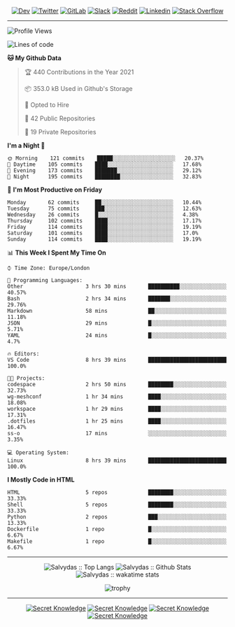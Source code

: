 <div align="center">
  
[![Dev](https://img.shields.io/badge/-DEV-222222?style=flat-square&logo=dev.to&logoColor=white&link=https://dev.to/sso/)](https://dev.to/sso/)
[![Twitter](https://img.shields.io/badge/-Twitter-222222?style=flat-square&logo=twitter&logoColor=white&link=https://twitter.com/digital_wizz/)](https://twitter.com/digital_wizz/)
[![GitLab](https://img.shields.io/badge/-GitLab-222222?style=flat-square&logo=GitLab&logoColor=white&link=https://gitlab.com/ss-o/)](https://gitlab.com/ss-o/)
[![Slack](https://img.shields.io/badge/-Slack-222222?style=flat-square&logo=Slack&logoColor=white&link=https://digital-teams.slack.com/)](https://digital-teams.slack.com/)
[![Reddit](https://img.shields.io/badge/-Reddit-222222?style=flat-square&logo=Reddit&logoColor=white&link=https://https://www.reddit.com/user/ss-o/)](https://www.reddit.com/user/ss-o/)
[![Linkedin](https://img.shields.io/badge/-LinkedIn-222222?style=flat-square&logo=Linkedin&logoColor=white&link=https://www.linkedin.com/in/digital-clouds/)](https://www.linkedin.com/in/digital-clouds/)
[![Stack Overflow](https://img.shields.io/badge/-Stack%20Overflow-222222?style=flat-square&logo=stack-overflow&logoColor=white&link=https://stackoverflow.com/users/13893752/salvydas-lukosius)](https://stackoverflow.com/users/13893752/salvydas-lukosius)

</div>

---

<!--START_SECTION:waka-->
![Profile Views](http://img.shields.io/badge/Profile%20Views-153-blue)

![Lines of code](https://img.shields.io/badge/From%20Hello%20World%20I%27ve%20Written-1.0%20million%20lines%20of%20code-blue)

**🐱 My Github Data** 

> 🏆 440 Contributions in the Year 2021
 > 
> 📦 353.0 kB Used in Github's Storage 
 > 
> 💼 Opted to Hire
 > 
> 📜 42 Public Repositories 
 > 
> 🔑 19 Private Repositories  
 > 
**I'm a Night 🦉** 

```text
🌞 Morning    121 commits    █████░░░░░░░░░░░░░░░░░░░░   20.37% 
🌆 Daytime    105 commits    ████░░░░░░░░░░░░░░░░░░░░░   17.68% 
🌃 Evening    173 commits    ███████░░░░░░░░░░░░░░░░░░   29.12% 
🌙 Night      195 commits    ████████░░░░░░░░░░░░░░░░░   32.83%

```
📅 **I'm Most Productive on Friday** 

```text
Monday       62 commits     ██░░░░░░░░░░░░░░░░░░░░░░░   10.44% 
Tuesday      75 commits     ███░░░░░░░░░░░░░░░░░░░░░░   12.63% 
Wednesday    26 commits     █░░░░░░░░░░░░░░░░░░░░░░░░   4.38% 
Thursday     102 commits    ████░░░░░░░░░░░░░░░░░░░░░   17.17% 
Friday       114 commits    ████░░░░░░░░░░░░░░░░░░░░░   19.19% 
Saturday     101 commits    ████░░░░░░░░░░░░░░░░░░░░░   17.0% 
Sunday       114 commits    ████░░░░░░░░░░░░░░░░░░░░░   19.19%

```


📊 **This Week I Spent My Time On** 

```text
⌚︎ Time Zone: Europe/London

💬 Programming Languages: 
Other                    3 hrs 30 mins       ██████████░░░░░░░░░░░░░░░   40.57% 
Bash                     2 hrs 34 mins       ███████░░░░░░░░░░░░░░░░░░   29.76% 
Markdown                 58 mins             ██░░░░░░░░░░░░░░░░░░░░░░░   11.18% 
JSON                     29 mins             █░░░░░░░░░░░░░░░░░░░░░░░░   5.71% 
YAML                     24 mins             █░░░░░░░░░░░░░░░░░░░░░░░░   4.7%

🔥 Editors: 
VS Code                  8 hrs 39 mins       █████████████████████████   100.0%

🐱‍💻 Projects: 
codespace                2 hrs 50 mins       ████████░░░░░░░░░░░░░░░░░   32.73% 
wg-meshconf              1 hr 34 mins        ████░░░░░░░░░░░░░░░░░░░░░   18.08% 
workspace                1 hr 29 mins        ████░░░░░░░░░░░░░░░░░░░░░   17.31% 
.dotfiles                1 hr 25 mins        ████░░░░░░░░░░░░░░░░░░░░░   16.47% 
ss-o                     17 mins             ░░░░░░░░░░░░░░░░░░░░░░░░░   3.35%

💻 Operating System: 
Linux                    8 hrs 39 mins       █████████████████████████   100.0%

```

**I Mostly Code in HTML** 

```text
HTML                     5 repos             ████████░░░░░░░░░░░░░░░░░   33.33% 
Shell                    5 repos             ████████░░░░░░░░░░░░░░░░░   33.33% 
Python                   2 repos             ███░░░░░░░░░░░░░░░░░░░░░░   13.33% 
Dockerfile               1 repo              █░░░░░░░░░░░░░░░░░░░░░░░░   6.67% 
Makefile                 1 repo              █░░░░░░░░░░░░░░░░░░░░░░░░   6.67%

```



<!--END_SECTION:waka-->

---

<div align=center>

![Salvydas :: Top Langs](https://github-readme-stats.vercel.app/api/top-langs/?username=ss-o&langs_count=8&card_width=300&theme=blue-green&layout=compact)
![Salvydas :: Github Stats](https://github-readme-stats.vercel.app/api?username=ss-o&theme=blue-green&layout=compact&no-frame=true)
![Salvydas :: wakatime stats](https://github-readme-stats.vercel.app/api/wakatime?username=sall&theme=blue-green)
 
![trophy](https://github-profile-trophy.vercel.app/?username=ss-o&theme=darkhub&rank=SSS,SS,S,AAA,AA,A,B,C&no-frame=true)

---


[![Secret Knowledge](https://github-readme-stats.vercel.app/api/pin/?username=github&repo=government.github.com&card_width=150&theme=blue-green&layout=compact)](https://github.com/github/government.github.com)
[![Secret Knowledge](https://github-readme-stats.vercel.app/api/pin/?username=ss-o&repo=the-book-of-secret-knowledge&card_width=150&theme=blue-green&layout=compact)](https://github.com/ss-o/the-book-of-secret-knowledge)
[![Secret Knowledge](https://github-readme-stats.vercel.app/api/pin/?username=digital-clouds&repo=awesome-machine-learning&card_width=150&theme=blue-green)](https://github.com/digital-clouds/awesome-machine-learning)
[![Secret Knowledge](https://github-readme-stats.vercel.app/api/pin/?username=security-io&repo=shodan-eye&card_width=150&theme=blue-green)](https://github.com/security-io/shodan-eye)

</div>
